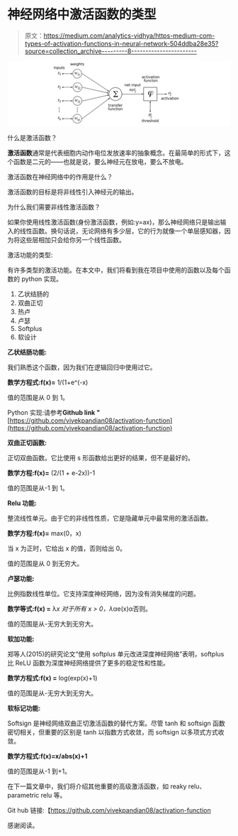 # 神经网络中激活函数的类型

> 原文：<https://medium.com/analytics-vidhya/https-medium-com-types-of-activation-functions-in-neural-network-504ddba28e35?source=collection_archive---------8----------------------->

![](img/9be00b42606bce860731cbe06a7a4835.png)

什么是激活函数？

**激活函数**通常是代表细胞内动作电位发放速率的抽象概念。在最简单的形式下，这个函数是二元的——也就是说，要么神经元在放电，要么不放电。

激活函数在神经网络中的作用是什么？

激活函数的目标是将非线性引入神经元的输出。

为什么我们需要非线性激活函数？

如果你使用线性激活函数(身份激活函数，例如:y=ax)，那么神经网络只是输出输入的线性函数。换句话说，无论网络有多少层，它的行为就像一个单层感知器，因为将这些层相加只会给你另一个线性函数。

激活功能的类型:

有许多类型的激活功能。在本文中，我们将看到我在项目中使用的函数以及每个函数的 python 实现。

1.  乙状结肠的
2.  双曲正切
3.  热卢
4.  卢瑟
5.  Softplus
6.  软设计

**乙状结肠功能:**

我们熟悉这个函数，因为我们在逻辑回归中使用过它。

**数学方程式:f(x)=** 1/(1+e^(-x)

值的范围是从 0 到 1。

Python 实现:请参考**Github link "**[https://github.com/vivekpandian08/activation-function](https://github.com/vivekpandian08/activation-function)

**双曲正切函数:**

正切双曲函数。它比使用 s 形函数给出更好的结果，但不是最好的。

**数学方程:f(x)=** (2/(1 + e-2x))-1

值的范围是从-1 到 1。

**Relu 功能:**

整流线性单元。由于它的非线性性质，它是隐藏单元中最常用的激活函数。

**数学方程:f(x)=** max(0，x)

当 x 为正时，它给出 x 的值，否则给出 0。

值的范围是从 0 到无穷大。

**卢瑟功能:**

比例指数线性单位。它支持深度神经网络，因为没有消失梯度的问题。

**数学等式:f(x) =** λ*x 对于所有 x > 0，λ*αe(x)α否则。

值的范围是从-无穷大到无穷大。

**软加功能:**

郑等人(2015)的研究论文“使用 softplus 单元改进深度神经网络”表明，softplus 比 ReLU 函数为深度神经网络提供了更多的稳定性和性能。

**数学方程式:f(x) =** log(exp(x)+1)

值的范围是从-无穷大到无穷大。

**软标记功能:**

Softsign 是神经网络双曲正切激活函数的替代方案。尽管 tanh 和 softsign 函数密切相关，但重要的区别是 tanh 以指数方式收敛，而 softsign 以多项式方式收敛。

**数学方程式:f(x)=x/abs(x)+1**

值的范围是从-1 到+1。

在下一篇文章中，我们将介绍其他重要的高级激活函数，如 reaky relu、parametric relu 等。

Git hub 链接:【https://github.com/vivekpandian08/activation-function 

感谢阅读。